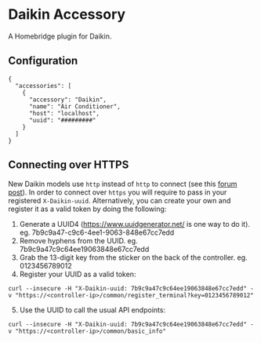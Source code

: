 # Daikin Accessory

A Homebridge plugin for Daikin.

## Configuration

```
{
  "accessories": [
    {
      "accessory": "Daikin",
      "name": "Air Conditioner",
      "host": "localhost",
      "uuid": "#########"
    }
  ]
}
```

## Connecting over HTTPS

New Daikin models use `http` instead of `http` to connect (see this [forum post](https://community.home-assistant.io/t/daikin-brp072c42-wifi-custom-component/126981)). In order to connect over `https` you will require to pass in your registered `X-Daikin-uuid`. Alternatively, you can create your own and register it as a valid token by doing the following:

1. Generate a UUID4 (https://www.uuidgenerator.net/ is one way to do it). eg. 7b9c9a47-c9c6-4ee1-9063-848e67cc7edd
2. Remove hyphens from the UUID. eg. 7b9c9a47c9c64ee19063848e67cc7edd
3. Grab the 13-digit key from the sticker on the back of the controller. eg. 0123456789012
4. Register your UUID as a valid token:

```
curl --insecure -H "X-Daikin-uuid: 7b9c9a47c9c64ee19063848e67cc7edd" -v "https://<controller-ip>/common/register_terminal?key=0123456789012"
```

5. Use the UUID to call the usual API endpoints:

```
curl --insecure -H "X-Daikin-uuid: 7b9c9a47c9c64ee19063848e67cc7edd" -v "https://<controller-ip>/common/basic_info"
```
